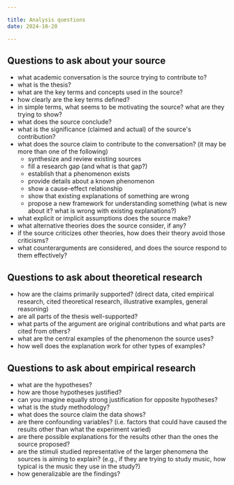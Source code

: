 ```yaml
---

title: Analysis questions
date: 2024-10-20

---
```


## Questions to ask about your source

- what academic conversation is the source trying to contribute to?
- what is the thesis?
- what are the key terms and concepts used in the source?
- how clearly are the key terms defined?
- in simple terms, what seems to be motivating the source? what are they trying to show?
- what does the source conclude?
- what is the significance (claimed and actual) of the source's contribution?
- what does the source claim to contribute to the conversation? (it may be more than one of the following)
	- synthesize and review existing sources
	- fill a research gap (and what is that gap?)
	- establish that a phenomenon exists
	- provide details about a known phenomenon
	- show a cause-effect relationship
	- show that existing explanations of something are wrong
	- propose a new framework for understanding something (what is new about it? what is wrong with existing explanations?)
- what explicit or implicit assumptions does the source make?
- what alternative theories does the source consider, if any?
- if the source criticizes other theories, how does their theory avoid those criticisms?
- what counterarguments are considered, and does the source respond to them effectively?

## Questions to ask about theoretical research

- how are the claims primarily supported? (direct data, cited empirical research, cited theoretical research, illustrative examples, general reasoning)
- are all parts of the thesis well-supported?
- what parts of the argument are original contributions and what parts are cited from others?
- what are the central examples of the phenomenon the source uses?
- how well does the explanation work for other types of examples?

## Questions to ask about empirical research

- what are the hypotheses?
- how are those hypotheses justified?
- can you imagine equally strong justification for opposite hypotheses?
- what is the study methodology?
- what does the source claim the data shows?
- are there confounding variables? (i.e. factors that could have caused the results other than what the experiment varied)
- are there possible explanations for the results other than the ones the source proposed?
- are the stimuli studied representative of the larger phenomena the sources is aiming to explain? (e.g., if they are trying to study music, how typical is the music they use in the study?)
- how generalizable are the findings?
